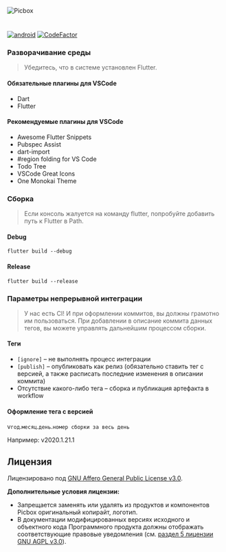 ![Picbox](https://user-images.githubusercontent.com/25152332/71856627-9b5e7100-30f5-11ea-8050-4a883f518222.png)
#
[![android](https://github.com/oneLab-Projects/picbox/workflows/android/badge.svg)](https://github.com/oneLab-Projects/picbox/actions)
[![CodeFactor](https://www.codefactor.io/repository/github/onelab-projects/picbox/badge)](https://www.codefactor.io/repository/github/onelab-projects/picbox)

### Разворачивание среды
> Убедитесь, что в системе установлен Flutter.

#### Обязательные плагины для VSCode
- Dart
- Flutter

#### Рекомендуемые плагины для VSCode
- Awesome Flutter Snippets
- Pubspec Assist
- dart-import
- #region folding for VS Code
- Todo Tree
- VSCode Great Icons
- One Monokai Theme

### Сборка
> Если консоль жалуется на команду flutter, попробуйте добавить путь к Flutter в Path.

#### Debug
```shell
flutter build --debug
```

#### Release
```shell
flutter build --release
```

### Параметры непрерывной интеграции
> У нас есть CI! И при оформлении коммитов, вы должны грамотно им пользоваться.
> При добавлении в описание коммита данных тегов, вы можете управлять дальнейшим процессом сборки.

#### Теги
- `[ignore]` – не выполнять процесс интеграции
- `[publish]` – опубликовать как релиз (обязательно ставить тег с версией, а также расписать последние изменения в описании коммита)
- Отсутствие какого-либо тега – сборка и публикация артефакта в workflow

#### Оформление тега с версией
v`год`.`месяц`.`день`.`номер сборки за весь день`

Например: v2020.1.21.1

## Лицензия

Лицензировано под [GNU Affero General Public License v3.0](https://github.com/oneLab-Projects/picbox/blob/master/LICENSE).

**Дополнительные условия лицензии:**

* Запрещается заменять или удалять из продуктов и компонентов Picbox оригинальный копирайт, логотип.
* В документации модифицированных версиях исходного и объектного кода Программного продукта должны отображать соответствующие правовые уведомления (см. [раздел 5 лицензии GNU AGPL v3.0](https://github.com/oneLab-Projects/picbox/blob/master/LICENSE#L196)).
